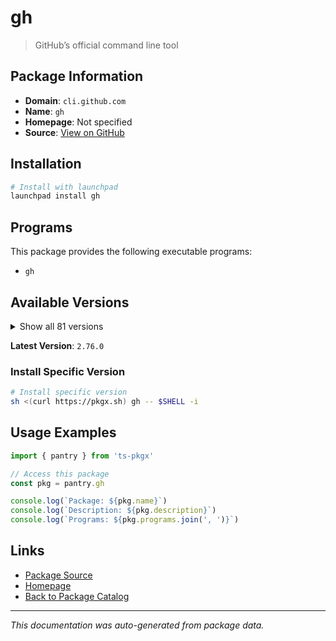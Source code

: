 # gh

> GitHub’s official command line tool

## Package Information

- **Domain**: `cli.github.com`
- **Name**: `gh`
- **Homepage**: Not specified
- **Source**: [View on GitHub](https://github.com/pkgxdev/pantry/tree/main/projects/cli.github.com/package.yml)

## Installation

```bash
# Install with launchpad
launchpad install gh
```

## Programs

This package provides the following executable programs:

- `gh`

## Available Versions

<details>
<summary>Show all 81 versions</summary>

- `2.76.0`, `2.75.1`, `2.75.0`, `2.74.2`, `2.74.1`
- `2.74.0`, `2.73.0`, `2.72.0`, `2.71.2`, `2.71.1`
- `2.71.0`, `2.70.0`, `2.69.0`, `2.68.1`, `2.68.0`
- `2.67.0`, `2.66.1`, `2.66.0`, `2.65.0`, `2.64.0`
- `2.63.2`, `2.63.1`, `2.63.0`, `2.62.0`, `2.61.0`
- `2.60.1`, `2.60.0`, `2.59.0`, `2.58.0`, `2.57.0`
- `2.56.0`, `2.55.0`, `2.54.0`, `2.53.0`, `2.52.0`
- `2.51.0`, `2.50.0`, `2.49.2`, `2.49.1`, `2.49.0`
- `2.48.0`, `2.47.0`, `2.46.0`, `2.45.0`, `2.44.1`
- `2.44.0`, `2.43.1`, `2.43.0`, `2.42.1`, `2.42.0`
- `2.41.0`, `2.40.1`, `2.40.0`, `2.39.2`, `2.39.1`
- `2.39.0`, `2.38.0`, `2.37.0`, `2.36.0`, `2.35.0`
- `2.34.0`, `2.33.0`, `2.32.1`, `2.32.0`, `2.31.0`
- `2.30.0`, `2.29.0`, `2.27.0`, `2.26.1`, `2.26.0`
- `2.25.1`, `2.25.0`, `2.24.3`, `2.24.2`, `2.24.1`
- `2.24.0`, `2.23.0`, `2.22.1`, `2.22.0`, `2.21.2`
- `2.20.2`

</details>

**Latest Version**: `2.76.0`

### Install Specific Version

```bash
# Install specific version
sh <(curl https://pkgx.sh) gh -- $SHELL -i
```

## Usage Examples

```typescript
import { pantry } from 'ts-pkgx'

// Access this package
const pkg = pantry.gh

console.log(`Package: ${pkg.name}`)
console.log(`Description: ${pkg.description}`)
console.log(`Programs: ${pkg.programs.join(', ')}`)
```

## Links

- [Package Source](https://github.com/pkgxdev/pantry/tree/main/projects/cli.github.com/package.yml)
- [Homepage](#)
- [Back to Package Catalog](../../package-catalog.md)

---

*This documentation was auto-generated from package data.*
